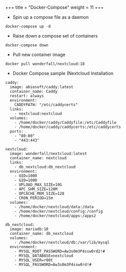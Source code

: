 +++
title = "Docker-Compose"
weight = 11
+++

- Spin up a compose file as a daemon
```
docker-compose up -d
```

- Raise down a compose set of containers
```
docker-compose down
```

- Pull new container image
```
docker pull wonderfall/nextcloud:18
```

- Docker Compose sample (Nextcloud Installation

```
caddy:
  image: abiosoft/caddy:latest
  container_name: Caddy
  restart: always
  environment:
    CADDYPATH: "/etc/caddycerts"
  links:
    - nextcloud:nextcloud
  volumes:
    - /home/docker/caddy/Caddyfile:/etc/Caddyfile
    - /home/docker/caddy/caddycerts:/etc/caddycerts
  ports:
    - "80:80"
    - "443:443"

nextcloud:
  image: wonderfall/nextcloud:latest
  container_name: nextcloud
  links:
    - db_nextcloud:db_nextcloud
  environment:
    - UID=1000
    - GID=1000
    - UPLOAD_MAX_SIZE=10G
    - APC_SHM_SIZE=128M
    - OPCACHE_MEM_SIZE=128
    - CRON_PERIOD=15m
  volumes:
    - /home/docker/nextcloud/data:/data
    - /home/docker/nextcloud/config:/config
    - /home/docker/nextcloud/apps:/apps2

db_nextcloud:
  image: mariadb:10
  container_name: db_nextcloud
  volumes:
    - /home/docker/nextcloud/db:/var/lib/mysql
  environment:
    - MYSQL_ROOT_PASSWORD=Aw3s0m3P4ssw0rd2!#
    - MYSQL_DATABASE=nextcloud
    - MYSQL_USER=r00t
    - MYSQL_PASSWORD=Aw3s0m3P4ssw0rd!#
```
